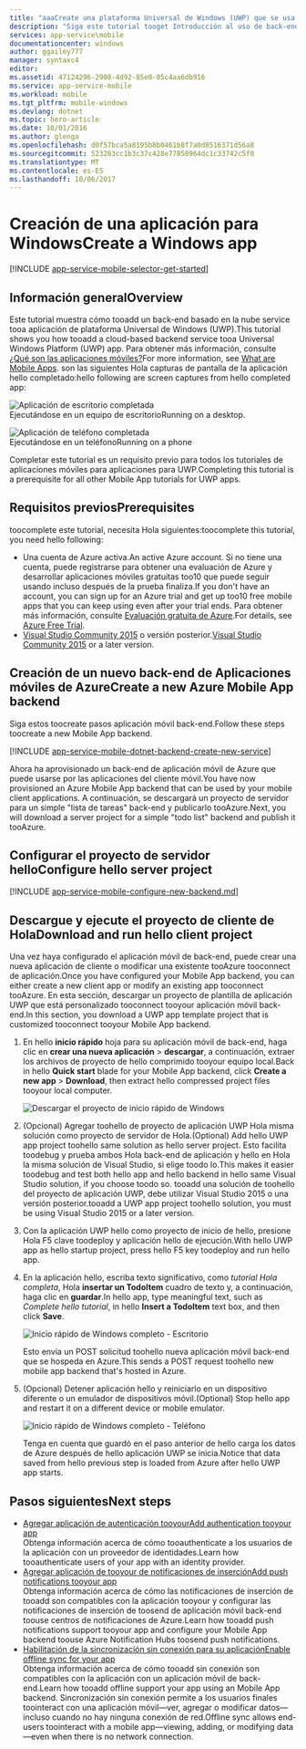 ```yaml
---
title: "aaaCreate una plataforma Universal de Windows (UWP) que se usa en aplicaciones móviles | Documentos de Microsoft"
description: "Siga este tutorial tooget Introducción al uso de back-ends de aplicaciones móviles Azure para desarrollo de aplicaciones de plataforma Universal de Windows (UWP) en C#, Visual Basic o JavaScript."
services: app-service\mobile
documentationcenter: windows
author: ggailey777
manager: syntaxc4
editor: 
ms.assetid: 47124296-2908-4d92-85e0-05c4aa6db916
ms.service: app-service-mobile
ms.workload: mobile
ms.tgt_pltfrm: mobile-windows
ms.devlang: dotnet
ms.topic: hero-article
ms.date: 10/01/2016
ms.author: glenga
ms.openlocfilehash: d0f57bca5a8195b8b0461b8f7a0d8516371d56a8
ms.sourcegitcommit: 523283cc1b3c37c428e77850964dc1c33742c5f0
ms.translationtype: MT
ms.contentlocale: es-ES
ms.lasthandoff: 10/06/2017
---
```

# <a name="create-a-windows-app"></a><span data-ttu-id="a57fc-103">Creación de una aplicación para Windows</span><span class="sxs-lookup"><span data-stu-id="a57fc-103">Create a Windows app</span></span>
[!INCLUDE [app-service-mobile-selector-get-started](../../includes/app-service-mobile-selector-get-started.md)]

## <a name="overview"></a><span data-ttu-id="a57fc-104">Información general</span><span class="sxs-lookup"><span data-stu-id="a57fc-104">Overview</span></span>
<span data-ttu-id="a57fc-105">Este tutorial muestra cómo tooadd un back-end basado en la nube service tooa aplicación de plataforma Universal de Windows (UWP).</span><span class="sxs-lookup"><span data-stu-id="a57fc-105">This tutorial shows you how tooadd a cloud-based backend service tooa Universal Windows Platform (UWP) app.</span></span> <span data-ttu-id="a57fc-106">Para obtener más información, consulte [¿Qué son las aplicaciones móviles?](app-service-mobile-value-prop.md)</span><span class="sxs-lookup"><span data-stu-id="a57fc-106">For more information, see [What are Mobile Apps](app-service-mobile-value-prop.md).</span></span> <span data-ttu-id="a57fc-107">son las siguientes Hola capturas de pantalla de la aplicación hello completado:</span><span class="sxs-lookup"><span data-stu-id="a57fc-107">hello following are screen captures from hello completed app:</span></span>

![Aplicación de escritorio completada](./media/app-service-mobile-windows-store-dotnet-get-started/mobile-quickstart-completed-desktop.png)   
<span data-ttu-id="a57fc-109">Ejecutándose en un equipo de escritorio</span><span class="sxs-lookup"><span data-stu-id="a57fc-109">Running on a desktop.</span></span>

![Aplicación de teléfono completada](./media/app-service-mobile-windows-store-dotnet-get-started/mobile-quickstart-completed.png)  
<span data-ttu-id="a57fc-111">Ejecutándose en un teléfono</span><span class="sxs-lookup"><span data-stu-id="a57fc-111">Running on a phone</span></span>

<span data-ttu-id="a57fc-112">Completar este tutorial es un requisito previo para todos los tutoriales de aplicaciones móviles para aplicaciones para UWP.</span><span class="sxs-lookup"><span data-stu-id="a57fc-112">Completing this tutorial is a prerequisite for all other Mobile App tutorials for UWP apps.</span></span>

## <a name="prerequisites"></a><span data-ttu-id="a57fc-113">Requisitos previos</span><span class="sxs-lookup"><span data-stu-id="a57fc-113">Prerequisites</span></span>
<span data-ttu-id="a57fc-114">toocomplete este tutorial, necesita Hola siguientes:</span><span class="sxs-lookup"><span data-stu-id="a57fc-114">toocomplete this tutorial, you need hello following:</span></span>

* <span data-ttu-id="a57fc-115">Una cuenta de Azure activa.</span><span class="sxs-lookup"><span data-stu-id="a57fc-115">An active Azure account.</span></span> <span data-ttu-id="a57fc-116">Si no tiene una cuenta, puede registrarse para obtener una evaluación de Azure y desarrollar aplicaciones móviles gratuitas too10 que puede seguir usando incluso después de la prueba finaliza.</span><span class="sxs-lookup"><span data-stu-id="a57fc-116">If you don't have an account, you can sign up for an Azure trial and get up too10 free mobile apps that you can keep using even after your trial ends.</span></span> <span data-ttu-id="a57fc-117">Para obtener más información, consulte [Evaluación gratuita de Azure](https://azure.microsoft.com/pricing/free-trial/).</span><span class="sxs-lookup"><span data-stu-id="a57fc-117">For details, see [Azure Free Trial](https://azure.microsoft.com/pricing/free-trial/).</span></span>
* <span data-ttu-id="a57fc-118">[Visual Studio Community 2015] o versión posterior.</span><span class="sxs-lookup"><span data-stu-id="a57fc-118">[Visual Studio Community 2015] or a later version.</span></span>

## <a name="create-a-new-azure-mobile-app-backend"></a><span data-ttu-id="a57fc-119">Creación de un nuevo back-end de Aplicaciones móviles de Azure</span><span class="sxs-lookup"><span data-stu-id="a57fc-119">Create a new Azure Mobile App backend</span></span>
<span data-ttu-id="a57fc-120">Siga estos toocreate pasos aplicación móvil back-end.</span><span class="sxs-lookup"><span data-stu-id="a57fc-120">Follow these steps toocreate a new Mobile App backend.</span></span>

[!INCLUDE [app-service-mobile-dotnet-backend-create-new-service](../../includes/app-service-mobile-dotnet-backend-create-new-service.md)]

<span data-ttu-id="a57fc-121">Ahora ha aprovisionado un back-end de aplicación móvil de Azure que puede usarse por las aplicaciones del cliente móvil.</span><span class="sxs-lookup"><span data-stu-id="a57fc-121">You have now provisioned an Azure Mobile App backend that can be used by your mobile client applications.</span></span> <span data-ttu-id="a57fc-122">A continuación, se descargará un proyecto de servidor para un simple "lista de tareas" back-end y publicarlo tooAzure.</span><span class="sxs-lookup"><span data-stu-id="a57fc-122">Next, you will download a server project for a simple "todo list" backend and publish it tooAzure.</span></span>

## <a name="configure-hello-server-project"></a><span data-ttu-id="a57fc-123">Configurar el proyecto de servidor hello</span><span class="sxs-lookup"><span data-stu-id="a57fc-123">Configure hello server project</span></span>
[!INCLUDE [app-service-mobile-configure-new-backend.md](../../includes/app-service-mobile-configure-new-backend.md)]

## <a name="download-and-run-hello-client-project"></a><span data-ttu-id="a57fc-124">Descargue y ejecute el proyecto de cliente de Hola</span><span class="sxs-lookup"><span data-stu-id="a57fc-124">Download and run hello client project</span></span>
<span data-ttu-id="a57fc-125">Una vez haya configurado el aplicación móvil de back-end, puede crear una nueva aplicación de cliente o modificar una existente tooAzure tooconnect de aplicación.</span><span class="sxs-lookup"><span data-stu-id="a57fc-125">Once you have configured your Mobile App backend, you can either create a new client app or modify an existing app tooconnect tooAzure.</span></span> <span data-ttu-id="a57fc-126">En esta sección, descargar un proyecto de plantilla de aplicación UWP que está personalizado tooconnect tooyour aplicación móvil back-end.</span><span class="sxs-lookup"><span data-stu-id="a57fc-126">In this section, you download a UWP app template project that is customized tooconnect tooyour Mobile App backend.</span></span>

1. <span data-ttu-id="a57fc-127">En hello **inicio rápido** hoja para su aplicación móvil de back-end, haga clic en **crear una nueva aplicación** > **descargar**, a continuación, extraer los archivos de proyecto de hello comprimido tooyour equipo local.</span><span class="sxs-lookup"><span data-stu-id="a57fc-127">Back in hello **Quick start** blade for your Mobile App backend, click **Create a new app** > **Download**, then extract hello compressed project files tooyour local computer.</span></span>

    ![Descargar el proyecto de inicio rápido de Windows](./media/app-service-mobile-windows-store-dotnet-get-started/mobile-app-windows-quickstart.png)
2. <span data-ttu-id="a57fc-129">(Opcional) Agregar toohello de proyecto de aplicación UWP Hola misma solución como proyecto de servidor de Hola.</span><span class="sxs-lookup"><span data-stu-id="a57fc-129">(Optional) Add hello UWP app project toohello same solution as hello server project.</span></span> <span data-ttu-id="a57fc-130">Esto facilita toodebug y prueba ambos Hola back-end de aplicación y hello en Hola la misma solución de Visual Studio, si elige toodo lo.</span><span class="sxs-lookup"><span data-stu-id="a57fc-130">This makes it easier toodebug and test both hello app and hello backend in hello same Visual Studio solution, if you choose toodo so.</span></span> <span data-ttu-id="a57fc-131">tooadd una solución de toohello del proyecto de aplicación UWP, debe utilizar Visual Studio 2015 o una versión posterior.</span><span class="sxs-lookup"><span data-stu-id="a57fc-131">tooadd a UWP app project toohello solution, you must be using Visual Studio 2015 or a later version.</span></span>
3. <span data-ttu-id="a57fc-132">Con la aplicación UWP hello como proyecto de inicio de hello, presione Hola F5 clave toodeploy y aplicación hello de ejecución.</span><span class="sxs-lookup"><span data-stu-id="a57fc-132">With hello UWP app as hello startup project, press hello F5 key toodeploy and run hello app.</span></span>
4. <span data-ttu-id="a57fc-133">En la aplicación hello, escriba texto significativo, como *tutorial Hola completa*, Hola **insertar un TodoItem** cuadro de texto y, a continuación, haga clic en **guardar**.</span><span class="sxs-lookup"><span data-stu-id="a57fc-133">In hello app, type meaningful text, such as *Complete hello tutorial*, in hello **Insert a TodoItem** text box, and then click **Save**.</span></span>

    ![Inicio rápido de Windows completo - Escritorio](./media/app-service-mobile-windows-store-dotnet-get-started/mobile-quickstart-startup.png)

    <span data-ttu-id="a57fc-135">Esto envía un POST solicitud toohello nueva aplicación móvil back-end que se hospeda en Azure.</span><span class="sxs-lookup"><span data-stu-id="a57fc-135">This sends a POST request toohello new mobile app backend that's hosted in Azure.</span></span>
5. <span data-ttu-id="a57fc-136">(Opcional) Detener aplicación hello y reiniciarlo en un dispositivo diferente o un emulador de dispositivos móvil.</span><span class="sxs-lookup"><span data-stu-id="a57fc-136">(Optional) Stop hello app and restart it on a different device or mobile emulator.</span></span>

    ![Inicio rápido de Windows completo - Teléfono](./media/app-service-mobile-windows-store-dotnet-get-started/mobile-quickstart-completed.png)

    <span data-ttu-id="a57fc-138">Tenga en cuenta que guardó en el paso anterior de hello carga los datos de Azure después de hello aplicación UWP se inicia.</span><span class="sxs-lookup"><span data-stu-id="a57fc-138">Notice that data saved from hello previous step is loaded from Azure after hello UWP app starts.</span></span>

## <a name="next-steps"></a><span data-ttu-id="a57fc-139">Pasos siguientes</span><span class="sxs-lookup"><span data-stu-id="a57fc-139">Next steps</span></span>
* [<span data-ttu-id="a57fc-140">Agregar aplicación de autenticación tooyour</span><span class="sxs-lookup"><span data-stu-id="a57fc-140">Add authentication tooyour app</span></span>](app-service-mobile-windows-store-dotnet-get-started-users.md)  
  <span data-ttu-id="a57fc-141">Obtenga información acerca de cómo tooauthenticate a los usuarios de la aplicación con un proveedor de identidades.</span><span class="sxs-lookup"><span data-stu-id="a57fc-141">Learn how tooauthenticate users of your app with an identity provider.</span></span>
* [<span data-ttu-id="a57fc-142">Agregar aplicación de tooyour de notificaciones de inserción</span><span class="sxs-lookup"><span data-stu-id="a57fc-142">Add push notifications tooyour app</span></span>](app-service-mobile-windows-store-dotnet-get-started-push.md)  
  <span data-ttu-id="a57fc-143">Obtenga información acerca de cómo las notificaciones de inserción de tooadd son compatibles con la aplicación tooyour y configurar las notificaciones de inserción de toosend de aplicación móvil back-end toouse centros de notificaciones de Azure.</span><span class="sxs-lookup"><span data-stu-id="a57fc-143">Learn how tooadd push notifications support tooyour app and configure your Mobile App backend toouse Azure Notification Hubs toosend push notifications.</span></span>
* [<span data-ttu-id="a57fc-144">Habilitación de la sincronización sin conexión para su aplicación</span><span class="sxs-lookup"><span data-stu-id="a57fc-144">Enable offline sync for your app</span></span>](app-service-mobile-windows-store-dotnet-get-started-offline-data.md)  
  <span data-ttu-id="a57fc-145">Obtenga información acerca de cómo tooadd sin conexión son compatibles con la aplicación con un aplicación móvil de back-end.</span><span class="sxs-lookup"><span data-stu-id="a57fc-145">Learn how tooadd offline support your app using an Mobile App backend.</span></span> <span data-ttu-id="a57fc-146">Sincronización sin conexión permite a los usuarios finales toointeract con una aplicación móvil&mdash;ver, agregar o modificar datos&mdash;incluso cuando no hay ninguna conexión de red.</span><span class="sxs-lookup"><span data-stu-id="a57fc-146">Offline sync allows end-users toointeract with a mobile app&mdash;viewing, adding, or modifying data&mdash;even when there is no network connection.</span></span>

<!-- Anchors. -->
<!-- Images. -->
<!-- URLs. -->
[Mobile App SDK]: http://go.microsoft.com/fwlink/?LinkId=257545
[Azure portal]: https://portal.azure.com/
[Visual Studio Community 2015]: https://go.microsoft.com/fwLink/p/?LinkID=534203
